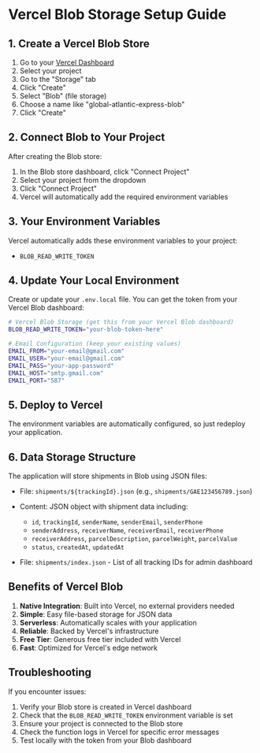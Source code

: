 # Vercel Blob Storage Setup Guide

## 1. Create a Vercel Blob Store

1. Go to your [Vercel Dashboard](https://vercel.com/dashboard)
2. Select your project
3. Go to the "Storage" tab
4. Click "Create"
5. Select "Blob" (file storage)
6. Choose a name like "global-atlantic-express-blob"
7. Click "Create"

## 2. Connect Blob to Your Project

After creating the Blob store:

1. In the Blob store dashboard, click "Connect Project"
2. Select your project from the dropdown
3. Click "Connect Project"
4. Vercel will automatically add the required environment variables

## 3. Your Environment Variables

Vercel automatically adds these environment variables to your project:

- `BLOB_READ_WRITE_TOKEN`

## 4. Update Your Local Environment

Create or update your `.env.local` file. You can get the token from your Vercel Blob dashboard:

```bash
# Vercel Blob Storage (get this from your Vercel Blob dashboard)
BLOB_READ_WRITE_TOKEN="your-blob-token-here"

# Email Configuration (keep your existing values)
EMAIL_FROM="your-email@gmail.com"
EMAIL_USER="your-email@gmail.com"
EMAIL_PASS="your-app-password"
EMAIL_HOST="smtp.gmail.com"
EMAIL_PORT="587"
```

## 5. Deploy to Vercel

The environment variables are automatically configured, so just redeploy your application.

## 6. Data Storage Structure

The application will store shipments in Blob using JSON files:

- File: `shipments/${trackingId}.json` (e.g., `shipments/GAE123456789.json`)
- Content: JSON object with shipment data including:

  - `id`, `trackingId`, `senderName`, `senderEmail`, `senderPhone`
  - `senderAddress`, `receiverName`, `receiverEmail`, `receiverPhone`
  - `receiverAddress`, `parcelDescription`, `parcelWeight`, `parcelValue`
  - `status`, `createdAt`, `updatedAt`

- File: `shipments/index.json` - List of all tracking IDs for admin dashboard

## Benefits of Vercel Blob

1. **Native Integration**: Built into Vercel, no external providers needed
2. **Simple**: Easy file-based storage for JSON data
3. **Serverless**: Automatically scales with your application
4. **Reliable**: Backed by Vercel's infrastructure
5. **Free Tier**: Generous free tier included with Vercel
6. **Fast**: Optimized for Vercel's edge network

## Troubleshooting

If you encounter issues:

1. Verify your Blob store is created in Vercel dashboard
2. Check that the `BLOB_READ_WRITE_TOKEN` environment variable is set
3. Ensure your project is connected to the Blob store
4. Check the function logs in Vercel for specific error messages
5. Test locally with the token from your Blob dashboard
